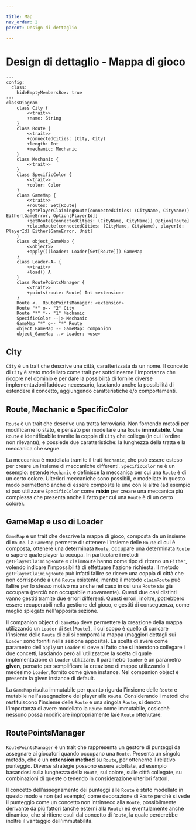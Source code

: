 ```yaml
---

title: Map
nav_order: 2
parent: Design di dettaglio

---
```


# Design di dettaglio - Mappa di gioco

```mermaid
---
config:
  class:
    hideEmptyMembersBox: true
---
classDiagram
    class City {
        <<trait>>
        +name: String
    }
    class Route {
        <<trait>>
        +connectedCities: (City, City)
        +length: Int
        +mechanic: Mechanic
    }
    class Mechanic {
        <<trait>>
    }
    class SpecificColor {
        <<trait>>
        +color: Color
    }
    class GameMap {
        <<trait>>
        +routes: Set[Route]
        +getPlayerClaimingRoute(connectedCities: (CityName, CityName)) Either[GameError, Option[PlayerId]]
        +getRoute(connectedCities: (CityName, CityName)) Option[Route]
        +claimRoute(connectedCities: (CityName, CityName), playerId: PlayerId) Either[GameError, Unit]
    }
    class object_GameMap {
        <<object>>
        +apply()(loader: Loader[Set[Route]]) GameMap
    }
    class Loader~A~ {
        <<trait>>
        +load() A
    }
    class RoutePointsManager {
        <<trait>>
        +points(route: Route) Int «extension»
    }
    Route <.. RoutePointsManager: «extension»
    Route "*" o-- "2" City
    Route "*" *-- "1" Mechanic
    SpecificColor --|> Mechanic
    GameMap "*" o-- "*" Route
    object_GameMap -- GameMap: companion
    object_GameMap ..> Loader: «use»
```

## City

`City` è un trait che descrive una città, caratterizzata da un nome. Il concetto di `City` è stato modellato come trait
per sottolinearne l'importanza che ricopre nel dominio e per dare la possibilità di fornire diverse implementazioni
laddove necessario, lasciando anche la possibilità di estendere il concetto, aggiungendo caratteristiche e/o
comportamenti.

## Route, Mechanic e SpecificColor

`Route` è un trait che descrive una tratta ferroviaria. Non fornendo metodi per modificarne lo stato, è pensato per
modellare una `Route` **immutabile**. Una `Route` è identificabile tramite la coppia di `City` che collega (in cui
l'ordine non rilevante), e possiede due caratteristiche: la lunghezza della tratta e la meccanica che segue.

La meccanica è modellata tramite il trait `Mechanic`, che può essere esteso per creare un insieme di meccaniche
differenti. `SpecificColor` ne è un esempio: estende `Mechanic` e definisce la meccanica per cui una `Route` è di un
certo colore. Ulteriori meccaniche sono possibili, e modellate in questo modo permettono anche di essere composte le une
con le altre (ad esempio si può utilizzare `SpecificColor` come **mixin** per creare una meccanica più complessa che
presenta anche il fatto per cui una `Route` è di un certo colore).

## GameMap e uso di Loader

`GameMap` è un trait che descrive la mappa di gioco, composta da un insieme di `Route`. La `GameMap` permette di:
ottenere l'insieme delle `Route` di cui è composta, ottenere una determinata `Route`, occupare una determinata `Route` o
sapere quale player la occupa. In particolare i metodi `getPlayerClaimingRoute` e `claimRoute` hanno come tipo di
ritorno un `Either`, volendo indicare l'impossibilità di effettuare l'azione richiesta. Il metodo
`getPlayerClaimingRoute` può infatti fallire se riceve una coppia di città che non corrisponde a una `Route` esistente,
mentre il metodo `claimRoute` può fallire per lo stesso motivo ma anche nel caso in cui una `Route` sia già occupata
(perciò non occupabile nuovamente). Questi due casi distinti vanno gestiti tramite due errori differenti. Questi errori,
inoltre, potrebbero essere recuperabili nella gestione del gioco, e gestiti di conseguenza, come meglio spiegato
nell'apposita sezione.

Il companion object di `GameMap` deve permettere la creazione della mappa utilizzando un `Loader` di `Set[Route]`, il
cui scopo è quello di caricare l'insieme delle `Route` di cui si comporrà la mappa (maggiori dettagli sui `Loader` sono
forniti nella sezione apposita). La scelta di avere come parametro dell'`apply` un `Loader` si deve al fatto che si
intendono collegare i due concetti, lasciando però all'utilizzatore la scelta di quale implementazione di `Loader`
utilizzare. Il parametro `loader` è un parametro **given**, pensato per semplificare la creazione di mappe
utilizzando il medesimo `Loader`, fornito come given instance. Nel companion object è presente la given instance di
default.

La `GameMap` risulta immutabile per quanto rigurda l'insieme delle `Route` e mutabile nell'assegnazione dei player alle
`Route`. Considerando i metodi che restituiscono l'insieme delle `Route` e una singola `Route`, si denota l'importanza
di avere modellato la `Route` come immutabile, cosicchè nessuno possa modificare impropriamente la/e `Route` ottenuta/e.

## RoutePointsManager

`RoutePointsManager` è un trait che rappresenta un gestore di punteggi da assegnare ai giocatori quando occupano una
`Route`. Presenta un singolo metodo, che è un **extension method** su `Route`, per ottenerne il relativo punteggio.
Diverse strategie possono essere adottate, ad esempio basandosi sulla lunghezza della `Route`, sul colore, sulle città
collegate, su combinazioni di queste o tenendo in considerazione ulteriori fattori.

Il concetto dell'assegnamento dei punteggi alle `Route` è stato modellato in questo modo e non (ad esempio) come
decorazione di `Route` perchè si vede il punteggio come un concetto non intrinseco alla `Route`, possibilmente
derivante da più fattori (anche esterni alla `Route`) ed eventulamente anche dinamico, che si ritiene esuli dal concetto
di `Route`, la quale perderebbe inoltre il vantaggio dell'immutabilità.